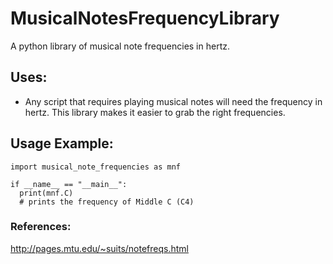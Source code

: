 # MusicalNotesFrequencyLibrary
A python library of musical note frequencies in hertz.

## Uses:
- Any script that requires playing musical notes will need the frequency in hertz. This library makes it easier to grab the right frequencies.

## Usage Example:
```
import musical_note_frequencies as mnf

if __name__ == "__main__":
  print(mnf.C) 
  # prints the frequency of Middle C (C4)
```

### References:
http://pages.mtu.edu/~suits/notefreqs.html
